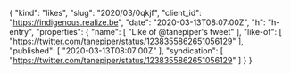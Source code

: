 {
  "kind": "likes",
  "slug": "2020/03/0qkjf",
  "client_id": "https://indigenous.realize.be",
  "date": "2020-03-13T08:07:00Z",
  "h": "h-entry",
  "properties": {
    "name": [
      "Like of @tanepiper's tweet"
    ],
    "like-of": [
      "https://twitter.com/tanepiper/status/1238355862651056129"
    ],
    "published": [
      "2020-03-13T08:07:00Z"
    ],
    "syndication": [
      "https://twitter.com/tanepiper/status/1238355862651056129"
    ]
  }
}
